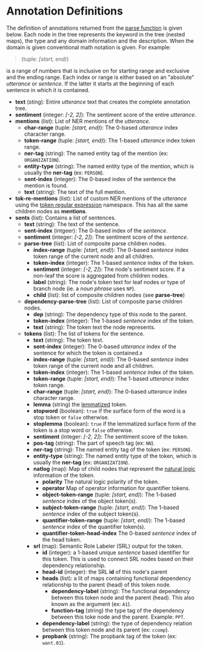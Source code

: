 # Annotation Definitions

The definition of annotations returned from the
[parse function](https://plandes.github.io/clj-nlp-parse/codox/zensols.nlparse.parse.html#var-parse) is
given below.  Each node in the tree represents the keyword in the tree (nested
maps), the type and any domain information and the description.  When the
domain is given conventional math notation is given.  For example:

> (tuple: *[start, end)*)

is a range of numbers that is inclusive on for starting range and exclusive and
the ending range.  Each index or range is either based on an "absolute"
_utterance_ or _sentence_.  If the latter it starts at the beginning of each
sentence in which it is contained.


* **text** (sting): Entire _utterance_ text that creates the complete annotation
  tree.
* **sentiment** (integer: *[-2, 2]*): The sentiment score of the entire
  _utterance_.
* **mentions** (list): List of NER mentions of the _utterance_.
  * **char-range** (tuple: *[start, end)*): The 0-based _utterance_ index
	character range.
  * **token-range** (tuple: *[start, end)*): The 1-based _utterance_ index
	token range.
  * **ner-tag** (string): The named entity tag of the mention (ex:
    `ORGANIZATION`).
  * **entity-type** (string): The named entity type of the mention, which is
	usually the **ner-tag** (ex: `PERSON`).
  * **sent-index** (integer): The 0-based index of the sentence the mention
	is found.
  * **text** (string): The text of the full mention.
* **tok-re-mentions** (list): List of custom NER mentions of the _utterance_
  using the
  [token regular expression](https://plandes.github.io/clj-nlp-parse/codox/zensols.nlparse.tok-re.html) namespace.
  This has all the same children nodes as **mentions**.
* **sents** (list): Contains a list of sentences.
  * **text** (string): The text of the sentence.
  * **sent-index** (intgeer): The 0-based index of the _sentence_.
  * **sentiment** (integer: *[-2, 2]*): The sentiment score of the _sentence_.
  * **parse-tree** (list): List of composite parse children nodes.
	* **index-range** (tuple: *[start, end)*): The 0-based _sentence_ index
	token range of the current node and all children.
	* **token-index** (integer): The 1-based _sentence_ index of the token.
	* **sentiment** (integer: *[-2, 2]*): The node's sentiment score.  If a
	  non-leaf the score is aggregated from children nodes.
	* **label** (string): The node's token text for leaf nodes or type of
	  branch node (ie. a *noun phrase* uses `NP`).
	* **child** (list): list of composite children nodes (see **parse-tree**)
  * **dependency-parse-tree** (list): List of composite parse children nodes.
	* **dep** (string): The dependency type of this node to the parent.
	* **token-index** (integer): The 1-based _sentence_ index of the token.
	* **text** (string): The token text the node represents.
  * **tokens** (list): The list of tokens for the sentence.
	* **text** (string): The token text.
	* **sent-index** (integer): The 0-based _utterance_ index of the sentence
	  for which the token is contained.x
	* **index-range** (tuple: *[start, end)*): The 0-based _sentence_ index
	token range of the current node and all children.
	* **token-index** (integer): The 1-based _sentence_ index of the token.
	* **token-range** (tuple: *[start, end)*): The 1-based _utterance_ index
	  token range.
	* **char-range** (tuple: *[start, end)*): The 0-based _utterance_ index
	character range.
	* **lemma** (string)
	  the [lemmatized](https://en.wikipedia.org/wiki/Lemmatisation) token.
	* **stopword** (boolean): `true` if the surface form of the word is a stop
      token or `false` otherwise.
	* **stoplemma** (boolean): `true` if the lemmatized surface form of the
      token is a stop word or `false` otherwise.
	* **sentiment** (integer: *[-2, 2]*): The sentiment score of the token.
	* **pos-tag** (string): The part of speech tag (ex: `NN`).
	* **ner-tag** (string): The named entity tag of the token (ex: `PERSON`).
	* **entity-type** (string): The named entity type of the token, which is
	  usually the **ner-tag** (ex: `ORGANIZATION`).
	* **natlog** (map): Map of child nodes that represent
	  the [natural logic](https://stanfordnlp.github.io/CoreNLP/natlog.html)
	  information of the token.
	  * **polarity** The natural logic polarity of the token.
	  * **operator** Map of operator information for quantifier tokens.
	  * **object-token-range** (tuple: *[start, end)*): The 1-based
		_sentence_ index of the object token(s).
	  * **subject-token-range** (tuple: *[start, end)*): The 1-based
		_sentence_ index of the subject token(s).
	  * **quantifier-token-range** (tuple: *[start, end)*): The 1-based
		_sentence_ index of the quantifier token(s).
	  * **quantifier-token-head-index** The 0-based _sentence_ index of the
		head token.
	* **srl** (map): Semantic Role Labeler (SRL) output for the token.
	  * **id** (integer): a 1-based unique _sentence_ based identifier for
		this token.  This is used to connect SRL nodes based on their
		dependency relationship.
	  * **head-id** (integer): the SRL **id** of this node's parent
	  * **heads** (list): a lit of maps containing functional dependency
		relationship to the parent (head) of this token node.
		* **dependency-label** (string): The functional dependency between
		  this token node and the parent (head).  This also known as the
		  argument (ex: `A1`).
		* **function-tag** (string) the type tag of the dependency between
		  this toke node and the parent.  Example: `PPT`.
	  * **dependency-label** (string): the type of dependency relation
		between this token node and its parent (ex: `ccomp`).
	  * **propbank** (string): The propbank tag of the token (ex: `want.01`).
